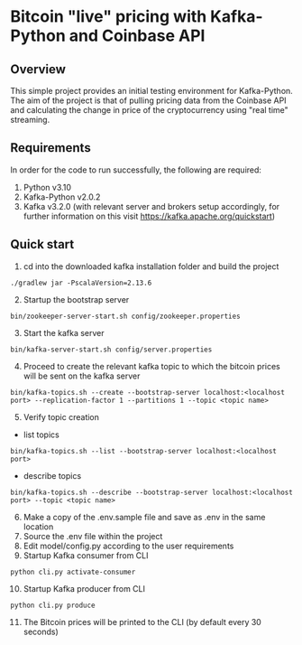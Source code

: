 # Bitcoin "live" pricing with Kafka-Python and Coinbase API

## Overview
This simple project provides an initial testing environment for Kafka-Python. The aim of the project is that of pulling pricing data from the Coinbase API and calculating the change in price of the cryptocurrency using "real time" streaming.

## Requirements
In order for the code to run successfully, the following are required:
  1. Python v3.10 
  2. Kafka-Python v2.0.2
  3. Kafka v3.2.0 (with relevant server and brokers setup accordingly, for further information on this visit https://kafka.apache.org/quickstart)

## Quick start
1. cd into the downloaded kafka installation folder and build the project
```
./gradlew jar -PscalaVersion=2.13.6
```
2. Startup the bootstrap server
```
bin/zookeeper-server-start.sh config/zookeeper.properties
```
3. Start the kafka server
```
bin/kafka-server-start.sh config/server.properties
```
4. Proceed to create the relevant kafka topic to which the bitcoin prices will be sent on the kafka server
```
bin/kafka-topics.sh --create --bootstrap-server localhost:<localhost port> --replication-factor 1 --partitions 1 --topic <topic name>
```
5. Verify topic creation
- list topics
```
bin/kafka-topics.sh --list --bootstrap-server localhost:<localhost port>
```
- describe topics
```
bin/kafka-topics.sh --describe --bootstrap-server localhost:<localhost port> --topic <topic name>
```
6. Make a copy of the .env.sample file and save as .env in the same location
7. Source the .env file within the project
8. Edit model/config.py according to the user requirements
9. Startup Kafka consumer from CLI
```
python cli.py activate-consumer   
```
10. Startup Kafka producer from CLI
```
python cli.py produce
```
11. The Bitcoin prices will be printed to the CLI (by default every 30 seconds)



